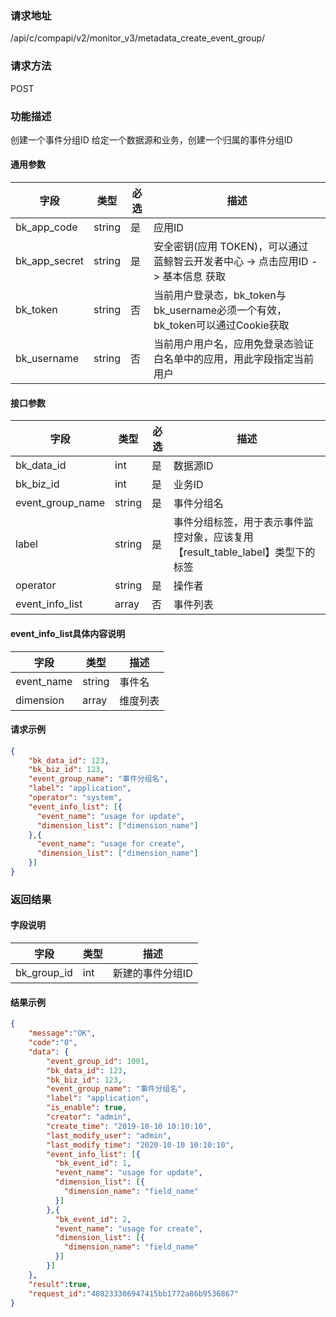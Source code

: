 
### 请求地址

/api/c/compapi/v2/monitor_v3/metadata_create_event_group/



### 请求方法

POST


### 功能描述

创建一个事件分组ID
给定一个数据源和业务，创建一个归属的事件分组ID



#### 通用参数

| 字段 | 类型 | 必选 |  描述 |
|-----------|------------|--------|------------|
| bk_app_code  |  string    | 是 | 应用ID     |
| bk_app_secret|  string    | 是 | 安全密钥(应用 TOKEN)，可以通过 蓝鲸智云开发者中心 -&gt; 点击应用ID -&gt; 基本信息 获取 |
| bk_token     |  string    | 否 | 当前用户登录态，bk_token与bk_username必须一个有效，bk_token可以通过Cookie获取 |
| bk_username  |  string    | 否 | 当前用户用户名，应用免登录态验证白名单中的应用，用此字段指定当前用户 |

#### 接口参数

| 字段           | 类型   | 必选 | 描述        |
| -------------- | ------ | ---- | ----------- |
| bk_data_id  | int | 是   | 数据源ID |
| bk_biz_id | int | 是 | 业务ID |
| event_group_name | string | 是 | 事件分组名 |
| label | string | 是 | 事件分组标签，用于表示事件监控对象，应该复用【result_table_label】类型下的标签 |
| operator | string | 是 | 操作者 |
| event_info_list | array | 否 | 事件列表 | 

#### event_info_list具体内容说明

| 字段                | 类型   | 描述     |
| ------------------- | ------ | -------- |
| event_name | string | 事件名 |
| dimension | array | 维度列表 |

#### 请求示例

```json
{
	"bk_data_id": 123,
	"bk_biz_id": 123,
	"event_group_name": "事件分组名",
	"label": "application",
	"operator": "system",
	"event_info_list": [{
	  "event_name": "usage for update",
	  "dimension_list": ["dimension_name"]
    },{
	  "event_name": "usage for create",
	  "dimension_list": ["dimension_name"]
	}]
}
```

### 返回结果

#### 字段说明

| 字段                | 类型   | 描述     |
| ------------------- | ------ | -------- |
| bk\_group_id | int | 新建的事件分组ID  |


#### 结果示例

```json
{
    "message":"OK",
    "code":"0",
    "data": {
    	"event_group_id": 1001,
    	"bk_data_id": 123,
    	"bk_biz_id": 123,
    	"event_group_name": "事件分组名",
    	"label": "application",
    	"is_enable": true,
    	"creator": "admin",
    	"create_time": "2019-10-10 10:10:10",
    	"last_modify_user": "admin",
    	"last_modify_time": "2020-10-10 10:10:10",
    	"event_info_list": [{
          "bk_event_id": 1,
          "event_name": "usage for update",
          "dimension_list": [{
            "dimension_name": "field_name"
          }]
        },{
          "bk_event_id": 2,
          "event_name": "usage for create",
          "dimension_list": [{
            "dimension_name": "field_name"
          }]
        }]
    },
    "result":true,
    "request_id":"408233306947415bb1772a86b9536867"
}
```